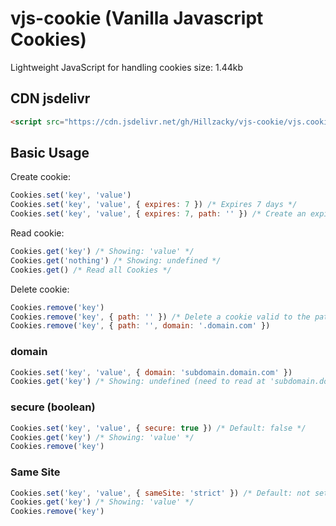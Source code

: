 # vjs-cookie (Vanilla Javascript Cookies)
Lightweight JavaScript for handling cookies
size: 1.44kb

## CDN jsdelivr
```html
<script src="https://cdn.jsdelivr.net/gh/Hillzacky/vjs-cookie/vjs.cookie.js"></script>
```
## Basic Usage

Create cookie:

```javascript
Cookies.set('key', 'value')
Cookies.set('key', 'value', { expires: 7 }) /* Expires 7 days */
Cookies.set('key', 'value', { expires: 7, path: '' }) /* Create an expiring cookie */
```

Read cookie:

```javascript
Cookies.get('key') /* Showing: 'value' */
Cookies.get('nothing') /* Showing: undefined */
Cookies.get() /* Read all Cookies */
```

Delete cookie:

```javascript
Cookies.remove('key')
Cookies.remove('key', { path: '' }) /* Delete a cookie valid to the path of the current page */
Cookies.remove('key', { path: '', domain: '.domain.com' })
```

### domain

```javascript
Cookies.set('key', 'value', { domain: 'subdomain.domain.com' })
Cookies.get('key') /* Showing: undefined (need to read at 'subdomain.domain.com') */
```

### secure (boolean)

```javascript
Cookies.set('key', 'value', { secure: true }) /* Default: false */
Cookies.get('key') /* Showing: 'value' */
Cookies.remove('key')
```

### Same Site

```javascript
Cookies.set('key', 'value', { sameSite: 'strict' }) /* Default: not set */
Cookies.get('key') /* Showing: 'value' */
Cookies.remove('key')
```
